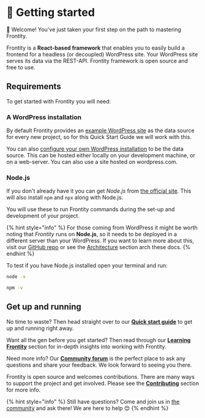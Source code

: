 # 🚀 Getting started

👋 Welcome! You've just taken your first step on the path to mastering Frontity.

Frontity is a **React-based framework** that enables you to easily build a frontend for a headless \(or decoupled\) WordPress site. Your WordPress site serves its data via the REST-API. Frontity framework is open source and free to use.

## Requirements

To get started with Frontity you will need:

### A WordPress installation

By default Frontity provides an [example WordPress site](https://test.frontity.org/) as the data source for every new project, so for this Quick Start Guide we will work with this.

You can also [configure your own WordPress installation](quick-start-guide.md#set-your-own-wordpress-installation) to be the data source. This can be hosted either locally on your development machine, or on a web-server. You can also use a site hosted on wordpress.com.

### Node.js

If you don't already have it you can get *Node.js* from [the official site](https://nodejs.org/). This will also install `npm` and `npx` along with Node.js.

You will use these to run Frontity commands during the set-up and development of your project.


{% hint style="info" %}
For those coming from WordPress it might be worth noting that *Frontity* runs on **Node.js**, so it needs to be deployed in a different server than your WordPress. If you want to learn more about this, visit our [GitHub repo](https://github.com/frontity/frontity#why-a-different-nodejs-server) or see the [Architecture](../architecture.md) section arch these docs.
{% endhint %}

To test if you have Node.js installed open your terminal and run:

```bash
node -v
```

```bash
npm -v
```

## Get up and running

No time to waste? Then head straight over to our [**Quick start guide**](quick-start-guide.md) to get up and running right away.

Want all the gen before you get started? Then read through our [**Learning Frontity**](../learning-frontity/) section for in-depth insights into working with Frontity.

Need more info? Our [**Community forum**](https://community.frontity.org/) is the perfect place to ask any questions and share your feedback. We look forward to seeing you there.

Frontity is open source and welcomes contributions. There are many ways to support the project and get involved. Please see the [**Contributing**](../contributing/) section for more info.

{% hint style="info" %}
Still have questions? Come and join us in [the community](https://community.frontity.org/) and ask there! We are here to help 😊
{% endhint %}
